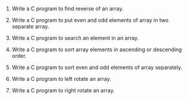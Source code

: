 1. Write a C program to find reverse of an array.

2. Write a C program to put even and odd elements of array in two separate array.

3. Write a C program to search an element in an array.

4. Write a C program to sort array elements in ascending or descending order.

5. Write a C program to sort even and odd elements of array separately.

6. Write a C program to left rotate an array.

7. Write a C program to right rotate an array.